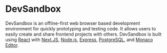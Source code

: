 # DevSandbox

DevSandbox is an offline-first web browser based development environment for quickly prototyping and testing code. It allows users to easily create and share frontend projects with others. DevSandbox is built using [React](https://reactjs.org/) with [Next.JS](https://nextjs.org/), [Node.js](https://nodejs.org/en/), [Express](https://expressjs.com/), [PostgreSQL](https://www.postgresql.org/), and [Monaco Editor](https://microsoft.github.io/monaco-editor/).

